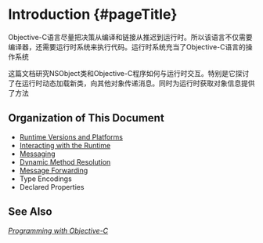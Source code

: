 # Introduction {#pageTitle}

Objective-C语言尽量把决策从编译和链接从推迟到运行时。所以该语言不仅需要编译器，还需要运行时系统来执行代码。运行时系统充当了Objective-C语言的操作系统

这篇文档研究NSObject类和Objective-C程序如何与运行时交互。特别是它探讨了在运行时动态加载新类，向其他对象传递消息。同时为运行时获取对象信息提供了方法

## Organization of This Document

* [Runtime Versions and Platforms](/runtime-versions-and-platforms.md)
* [Interacting with the Runtime](/interacting-with-the-runtime.md)
* [Messaging](/messaging.md)
* [Dynamic Method Resolution](/dynamic-method-resolution.md)
* [Message Forwarding](/message-forwarding.md)
* Type Encodings
* Declared Properties

## See Also

[_Programming with Objective-C_](https://developer.apple.com/library/content/documentation/Cocoa/Conceptual/ProgrammingWithObjectiveC/Introduction/Introduction.html#//apple_ref/doc/uid/TP40011210)

